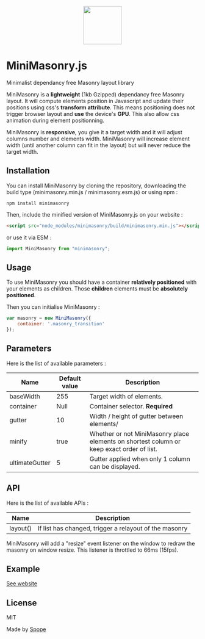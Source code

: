 <p align="center"><a href="https://spope.github.com/MiniMasonry.js" target="_blank"><img width="100" height="100" src="https://spope.github.com/MiniMasonry.js/icon.png"></a></p>

# MiniMasonry.js

Minimalist dependancy free Masonry layout library

MiniMasonry is a **lightweight** (1kb Gzipped) dependancy free Masonry layout. It will compute elements position in Javascript and update their positions using css's **transform attribute**. This means positioning does not trigger browser layout and **use** the device's **GPU**. This also allow css animation during element positionning.

MiniMasonry is **responsive**, you give it a target width and it will adjust columns number and elements width. MiniMasonry will increase element width (until another column can fit in the layout) but will never reduce the target width.

## Installation

You can install MiniMasonry by cloning the repository, downloading the build type (minimasonry.min.js / minimasonry.esm.js) or using npm :
```shell
npm install minimasonry
```

Then, include the minified version of MiniMasonry.js on your website :
```html
<script src="node_modules/minimasonry/build/minimasonry.min.js"></script>
```

or use it via ESM :
```javascript
import MiniMasonry from "minimasonry";
```

## Usage

To use MiniMasonry you should have a container **relatively positioned** with your elements as children. Those **children** elements must be **absolutely positioned**.

Then you can initialise MiniMasonry :

```javascript
var masonry = new MiniMasonry({
    container: '.masonry_transition'
});
```
## Parameters

Here is the list of available parameters :

Name | Default value | Description
-----|---------------|------------
baseWidth|255|Target width of elements.
container|Null|Container selector. **Required**
gutter|10|Width / height of gutter between elements/
minify|true|Whether or not MiniMasonry place elements on shortest column or keep exact order of list.
ultimateGutter|5|Gutter applied when only 1 column can be displayed.

## API

Here is the list of available APIs :

Name|Description
----|-----------
layout()|If list has changed, trigger a relayout of the masonry

MiniMasonry will add a "resize" event listener on the window to redraw the masonry on window resize. This listener is throttled to 66ms (15fps).

## Example

[See website](https://spope.github.com/MiniMasonry.js)

## License

MIT

Made by [Spope](https://spope.fr/)
